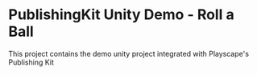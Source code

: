 # PublishingKit Unity Demo - Roll a Ball

This project contains the demo unity project integrated with Playscape's Publishing Kit

